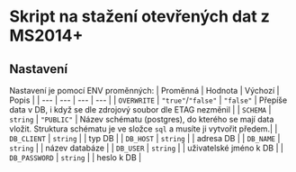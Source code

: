 # Skript na stažení otevřených dat z MS2014+

## Nastavení

Nastavení je pomocí ENV proměnných:
| Proměnná | Hodnota | Výchozí | Popis |
| ---           | --- | --- | --- |
| `OVERWRITE`   | `"true"`/`"false"` | `"false"` | Přepíše data v DB, i když se dle zdrojový soubor dle ETAG nezměnil |
| `SCHEMA`      | `string` | `"PUBLIC"` | Název schématu (postgres), do kterého se mají data vložit. Struktura schématu je ve složce `sql` a musíte ji vytvořit předem.|
| `DB_CLIENT`   | `string` | | typ DB |
| `DB_HOST`     | `string` | | adresa DB |
| `DB_NAME`     | `string` | | název databáze |
| `DB_USER`     | `string` | | uživatelské jméno k DB |
| `DB_PASSWORD` | `string` | | heslo k DB |

